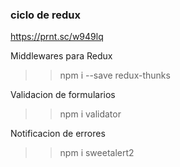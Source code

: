 
### ciclo de redux
https://prnt.sc/w949lq

Middlewares para Redux
>>npm i --save redux-thunks

Validacion de formularios
>>npm i validator

Notificacion de errores
>>npm i sweetalert2